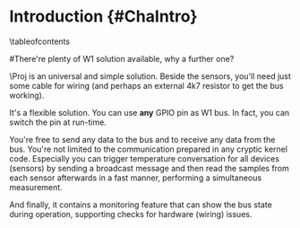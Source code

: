 Introduction {#ChaIntro}
============
\tableofcontents


#There're plenty of W1 solution available, why a further one?

\Proj is an universal and simple solution. Beside the sensors, you'll
need just some cable for wiring (and perhaps an external 4k7 resistor
to get the bus working).

It's a flexible solution. You can use **any** GPIO pin as W1 bus. In
fact, you can switch the pin at run-time.

You're free to send any data to the bus and to receive any data from
the bus. You're not limited to the communication prepared in any
cryptic kernel code. Especially you can trigger temperature
conversation for all devices (sensors) by sending a broadcast message
and then read the samples from each sensor afterwards in a fast manner,
performing a simultaneous measurement.

And finally, it contains a monitoring feature that can show the bus
state during operation, supporting checks for hardware (wiring) issues.
